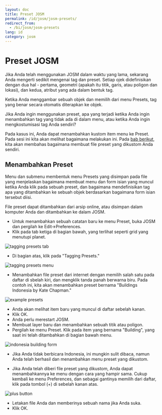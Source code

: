 ```yaml
---
layout: doc
title: Preset JOSM 
permalink: /id/josm/josm-presets/
redirect_from:
  - /bi/josm/josm-presets
lang: id
category: josm
---
```


Preset JOSM 
============
Jika Anda telah menggunakan JOSM dalam waktu yang lama, sekarang Anda mengerti
sedikit mengenai tag dan preset. Setiap ojek didefinisikan dengan dua hal -
pertama, geometri (apakah itu titik, garis, atau poligon dan lokasi), dan
kedua, atribut yang ada dalam bentuk tag.

Ketika Anda menggambar sebuah objek dan memilih dari menu Presets, tag yang
benar secara otomatis diterapkan ke objek.

Jika Anda ingin menggunakan preset, apa yang terjadi ketika Anda ingin menambahkan 
tag yang tidak ada di dalam menu, atau ketika Anda ingin mengkostumisasi tag Anda sendiri?

Pada kasus ini, Anda dapat menambahkan kustom item menu ke Preset. Pada sesi ini kita 
akan melihat bagaimana melakukan ini. Pada [bab berikut](/id/josm/creating-presets),
kita akan membahas bagaimana membuat file preset yang dikustom Anda sendiri.

Menambahkan Preset
------------------
Menu dan submenu membentuk menu Presets yang disimpan pada file yang menjelaskan 
bagaimana membuat menu dan form isian yang muncul ketika Anda klik pada sebuah preset,
dan bagaimana mendefinisikan tag apa yang ditambahkan ke sebuah objek berdasarkan
bagaimana form isian tersebut diisi.

File preset dapat ditambahkan dari arsip online, atau disimpan dalam komputer Anda dan
ditambahkan ke dalam JOSM.

*	Untuk menambahkan sebuah catatan baru ke menu Preset, buka JOSM dan pergilah ke Edit->Preferences.
*	Klik pada tab ketiga di bagian bawah, yang terlihat seperti grid yang menutupi planet.

![tagging presets tab][]

*	Di bagian atas, klik pada "Tagging Presets."

![tagging presets menu][]

*	Menambahkan file preset dari internet dengan memilih salah satu pada daftar di sbelah kiri,
	dan mengklik tanda panah berwarna biru. Pada contoh ini, kita akan menambahkan preset bernama
	"Buildings Indonesia by Kate Chapman."
	
![example presets][]

*	Anda akan melihat item baru yang muncul di daftar sebelah kanan.
*	Klik OK.
*	Anda perlu merestart JOSM.
*	Membuat layer baru dan menambahkan sebuah titik atau poligon.
*	Pergilah ke menu Preset. Klik pada item yang bernama "Building", 
	yang saat ini telah ditambahkan di bagian bawah menu.

![indonesia building form][]

*	Jika Anda tidak berbicara Indonesia, ini mungkin sulit dibaca, namun Anda 
	telah berhasil dan menambahkan menu preset yang dikustom.
	
*	Jika Anda telah diberi file preset yang dikustom, Anda dapat menambahkannya
	ke menu dengan cara yang hampir sama. Cukup kembali ke menu Preferences, dan
	sebagai gantinya memilih dari daftar, klik pada tombol (+) di sebelah kanan atas.

![plus button][]

*	Letakan file Anda dan memberinya sebuah nama jika Anda suka.
*	Klik OK.


[tagging presets tab]: /images/en/editing/josm-presets/tagging-presets-tab.png
[tagging presets menu]: /images/en/editing/josm-presets/tagging-presets-menu.png
[example presets]: /images/en/editing/josm-presets/example-presets.png
[indonesia building form]: /images/en/editing/josm-presets/indonesia-building-form.png
[plus button]: /images/en/editing/josm-presets/plus-button.png


